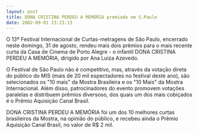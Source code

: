 ```yaml
---
layout: post
title: DONA CRISTINA PERDEU A MEMÓRIA premiado em S.Paulo
date: 2002-09-01 23:23:13
---
```

O 13º Festival Internacional de Curtas-metragens de São Paulo, encerrado neste domingo, 31 de agosto, rendeu mais dois prêmios para o mais recente curta da Casa de Cinema de Porto Alegre - o infantil DONA CRISTINA PERDEU A MEMÓRIA, dirigido por Ana Luiza Azevedo.

O Festival de São Paulo não é competitivo, mas, através da votação direta do público do MIS (mais de 20 mil espectadores no festival deste ano), são selecionados os "10 mais" da Mostra Brasileira e os "10 Mais" da Mostra Internacional. Além disso, patrocinadores do evento promovem votações paralelas e distribuem prêmios diversoso, dos quais um dos mais cobiçados é o Prêmio Aquisição Canal Brasil.

DONA CRISTINA PERDEU A MEMÓRIA foi um dos 10 melhores curtas brasileiros da Mostra, na opinião do público, e recebeu ainda o Prêmio Aquisição Canal Brasil, no valor de R$ 2 mil.